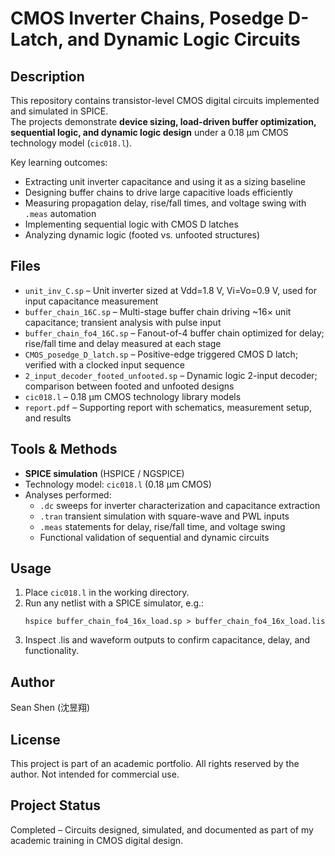 # CMOS Inverter Chains, Posedge D-Latch, and Dynamic Logic Circuits

## Description
This repository contains transistor-level CMOS digital circuits implemented and simulated in SPICE.  
The projects demonstrate **device sizing, load-driven buffer optimization, sequential logic, and dynamic logic design** under a 0.18 μm CMOS technology model (`cic018.l`).

Key learning outcomes:
- Extracting unit inverter capacitance and using it as a sizing baseline  
- Designing buffer chains to drive large capacitive loads efficiently  
- Measuring propagation delay, rise/fall times, and voltage swing with `.meas` automation  
- Implementing sequential logic with CMOS D latches  
- Analyzing dynamic logic (footed vs. unfooted structures)  

## Files
- `unit_inv_C.sp` – Unit inverter sized at Vdd=1.8 V, Vi=Vo=0.9 V, used for input capacitance measurement  
- `buffer_chain_16C.sp` – Multi-stage buffer chain driving ~16× unit capacitance; transient analysis with pulse input  
- `buffer_chain_fo4_16C.sp` – Fanout-of-4 buffer chain optimized for delay; rise/fall time and delay measured at each stage  
- `CMOS_posedge_D_latch.sp` – Positive-edge triggered CMOS D latch; verified with a clocked input sequence  
- `2_input_decoder_footed_unfooted.sp` – Dynamic logic 2-input decoder; comparison between footed and unfooted designs  
- `cic018.l` – 0.18 μm CMOS technology library models  
- `report.pdf` – Supporting report with schematics, measurement setup, and results

## Tools & Methods
- **SPICE simulation** (HSPICE / NGSPICE)  
- Technology model: `cic018.l` (0.18 μm CMOS)  
- Analyses performed:
  - `.dc` sweeps for inverter characterization and capacitance extraction  
  - `.tran` transient simulation with square-wave and PWL inputs  
  - `.meas` statements for delay, rise/fall time, and voltage swing  
  - Functional validation of sequential and dynamic circuits  

## Usage
1. Place `cic018.l` in the working directory.  
2. Run any netlist with a SPICE simulator, e.g.:  
   ```
   hspice buffer_chain_fo4_16x_load.sp > buffer_chain_fo4_16x_load.lis
   ```
3. Inspect .lis and waveform outputs to confirm capacitance, delay, and functionality.

## Author
Sean Shen (沈昱翔)

## License
This project is part of an academic portfolio. All rights reserved by the author.
Not intended for commercial use.

## Project Status
Completed – Circuits designed, simulated, and documented as part of my academic training in CMOS digital design.
